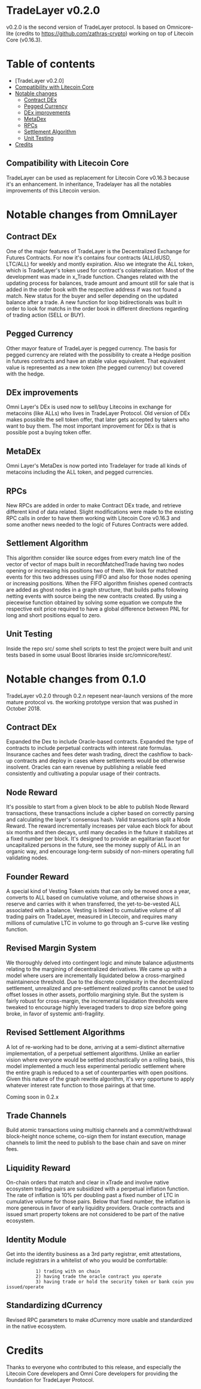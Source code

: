 TradeLayer v0.2.0
================

v0.2.0 is the second version of TradeLayer protocol. Is based on Omnicore-lite (credits to https://github.com/zathras-crypto) working on top of Litecoin Core (v0.16.3).


Table of contents
=================

- [TradeLayer v0.2.0]
- [Compatibility with Litecoin Core](#compatibility-with-litecoin-core)
- [Notable changes](#notable-changes)
  - [Contract DEx](#contract-dex)
  - [Pegged Currency](#pegged-currency)
  - [DEx improvements](#dex-improvements)
  - [MetaDex](#metadex)
  - [RPCs](#rpcs)
  - [Settlement Algorithm](#settlement-algorithm)
  - [Unit Testing](#unit-testing)
- [Credits](#credits)


Compatibility with Litecoin Core
-------------------------------

TradeLayer can be used as replacement for Litecoin Core v0.16.3 because it's an enhancement. In inheritance, Tradelayer has all the notables improvements of this Litecoin version.

Notable changes from OmniLayer
=============== 

Contract DEx
-----------------------------------------
One of the major features of TradeLayer is the Decentralized Exchange for Futures Contracts. For now it's contains four contracts (ALL/dUSD, LTC/ALL)  for weekly and montly expiration. Also we integrate the ALL token, which is TradeLayer's token used for contract's colateralization.
Most of the development was made in x_Trade function. Changes related with the updating process for balances, trade amount and amount still for sale that is added in the order book with the respective address if was not found a match. New status for the buyer and seller depending on the updated balance after a trade. A new function for loop bidirectionals was built in order to look for matchs in the order book in different directions regarding of trading action (SELL or BUY).


Pegged Currency
-----------------------------------------------------
Other mayor feature of TradeLayer is pegged currency. The basis for pegged currency are related with the possibility to create a Hedge position in futures contracts and have an stable value equivalent. That equivalent value is represented as a new token (the pegged currency) but covered with the hedge.


DEx improvements
-----------------------------------------------------
Omni Layer's DEx is used now to sell/buy Litecoins in exchange for metacoins (like ALLs) who lives in TradeLayer Protocol. Old version of DEx makes possible the sell token offer, that later gets accepted by takers who want to buy them. The most important improvement for DEx is that is possible post a buying token offer.


MetaDEx
-----------------------------------------------------
Omni Layer's MetaDex is now ported into Tradelayer for trade all kinds of metacoins including the ALL token, and pegged currencies.


RPCs
-----------------------------------------------------
New RPCs are added in order to make Contract DEx trade, and retrieve different kind of data related.
Slight modifications were made to the existing RPC calls in order to have them
working with Litecoin Core v0.16.3 and some another news needed to the logic of Futures Contracts were added.


Settlement Algorithm
-----------------------------------------------------
This algorithm consider like source edges from every match line of the
vector of vector of maps built in recordMatchedTrade having two nodes opening or increasing
his positions two of them. We look for matched events for this two addresses using FIFO and
also for those nodes opening or increasing positions. When the
FIFO algorithm finishes opened contracts are added as ghost nodes in a graph structure, that builds paths
following netting events with source being the new contracts created. By using a piecewise
function obtained by solving some equation we compute the respective exit price
required to have a global difference between PNL for long and short positions equal to zero.


Unit Testing
-----------------------------------------------------
Inside the repo src/ some shell scripts to test the project were built and unit tests based
in some usual Boost libraries inside src/omnicore/test/.



Notable changes from 0.1.0
===============

TradeLayer v0.2.0 through 0.2.n repesent near-launch versions of the more mature protocol vs. the working prototype version that was pushed in October 2018. 

Contract DEx
-----------------------------------------

Expanded the Dex to include Oracle-based contracts. Expanded the type of contracts to include perpetual contracts with interest rate formulas. Insurance caches and fees deter wash trading, direct the cashflow to back-up contracts and deploy in cases where settlements would be otherwise insolvent. Oracles can earn revenue by publishing a reliable feed consistently and cultivating a popular usage of their contracts.

Node Reward
-----------------------------------------

It's possible to start from a given block to be able to publish Node Reward transactions, these transactions include a cipher based on correctly parsing and calculating the layer's consensus hash. Valid transactions split a Node Reward. The reward incrementally increases per value each block for about six months and then decays, until many decades in the future it stabilizes at a fixed number per block. It's designed to provide an egalitarian faucet for uncapitalized persons in the future, see the money supply of ALL in an organic way, and encourage long-term subsidy of non-miners operating full validating nodes.

Founder Reward
-----------------------------------------

A special kind of Vesting Token exists that can only be moved once a year, converts to ALL based on cumulative volume, and otherwise shows in reserve and carries with it when transferred, the yet-to-be-vested ALL associated with a balance. Vesting is linked to cumulative volume of all trading pairs on TradeLayer, measured in Litecoin, and requires many millions of cumulative LTC in volume to go through an S-curve like vesting function.

Revised Margin System
-----------------------------------------

We thoroughly delved into contingent logic and minute balance adjustments relating to the margining of decentralized derivatives. We came up with a model where users are incrementally liquidated below a cross-margined maintainence threshold. Due to the discrete complexity in the decentralized settlement, unrealized and pre-settlement realized profits cannot be used to offset losses in other assets, portfolio margining style. But the system is fairly robust for cross-margin, the incremental liquidation thresholds were tweaked to encourage highly leveraged traders to drop size before going broke, in favor of systemic anti-fragility.

Revised Settlement Algorithms
-----------------------------------------

A lot of re-working had to be done, arriving at a semi-distinct alternative implementation, of a perpetual settlement algorithms. Unlike an earlier vision where everyone would be settled stochastically on a rolling basis, this model implemented a much less experimental periodic settlement where the entire graph is reduced to a set of counterparties with open positions. Given this nature of the graph rewrite algorithm, it's very opportune to apply whatever interest rate function to those pairings at that time.

Coming soon in 0.2.x

Trade Channels
----------------------

Build atomic transactions using multisig channels and a commit/withdrawal block-height nonce scheme, co-sign them for instant execution, manage channels to limit the need to publish to the base chain and save on miner fees.

Liquidity Reward
-----------------------------------------

On-chain orders that match and clear in xTrade and involve native ecosystem trading pairs are subsidized with a perpetual inflation function. The rate of inflation is 10% per doubling past a fixed number of LTC in cumulative volume for those pairs. Below that fixed number, the inflation is more generous in favor of early liquidity providers. Oracle contracts and issued smart property tokens are not considered to be part of the native ecosystem.

Identity Module
----------------------

Get into the identity business as a 3rd party registrar, emit attestations, include registrars in a whitelist of who you would be comfortable:  

               1) trading with on chain
               2) having trade the oracle contract you operate
               3) having trade or hold the security token or bank coin you issued/operate

Standardizing dCurrency
-----------------------

Revised RPC parameters to make dCurrency more usable and standardized in the native ecosystem.


Credits
=======
Thanks to everyone who contributed to this release, and especially the Litecoin Core developers and Omni Core developers for providing the foundation for TradeLayer Protocol.
